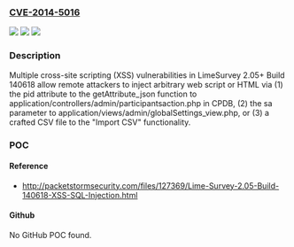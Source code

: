 ### [CVE-2014-5016](https://cve.mitre.org/cgi-bin/cvename.cgi?name=CVE-2014-5016)
![](https://img.shields.io/static/v1?label=Product&message=n%2Fa&color=blue)
![](https://img.shields.io/static/v1?label=Version&message=n%2Fa&color=blue)
![](https://img.shields.io/static/v1?label=Vulnerability&message=n%2Fa&color=brighgreen)

### Description

Multiple cross-site scripting (XSS) vulnerabilities in LimeSurvey 2.05+ Build 140618 allow remote attackers to inject arbitrary web script or HTML via (1) the pid attribute to the getAttribute_json function to application/controllers/admin/participantsaction.php in CPDB, (2) the sa parameter to application/views/admin/globalSettings_view.php, or (3) a crafted CSV file to the "Import CSV" functionality.

### POC

#### Reference
- http://packetstormsecurity.com/files/127369/Lime-Survey-2.05-Build-140618-XSS-SQL-Injection.html

#### Github
No GitHub POC found.

